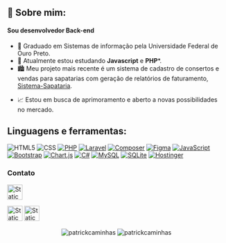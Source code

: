 ## 💬 Sobre mim: 
<h4 align="left">Sou desenvolvedor Back-end</h3>

- 💫 Graduado em Sistemas de informação pela Universidade Federal de Ouro Preto.
- 🌱 Atualmente estou estudando **Javascript** e **PHP***.
- 🏙️ Meu projeto mais recente é um sistema de cadastro de consertos e vendas para sapatarias com geração de relatórios de faturamento, <a href="https://github.com/PatrickCaminhas/Sistema-Sapataria">Sistema-Sapataria</a>.
<!-- - ⚙️ Atualmente estou desenvolvendo um sistema desktop de cadastro de consertos para uma sapataria. -->
- 📈 Estou em busca de aprimoramento e aberto a novas possibilidades no mercado.
     

## Linguagens e ferramentas:
<p align="center">
         
![HTML5](https://img.shields.io/badge/html5-%23E34F26.svg?style=for-the-badge&logo=html5&logoColor=white) ![CSS](https://img.shields.io/badge/CSS-1572B6?style=for-the-badge&logo=css3&logoColor=fff) [![PHP](https://img.shields.io/badge/php-%23777BB4.svg?style=for-the-badge&logo=php&logoColor=white)](#) [![Laravel](https://img.shields.io/badge/Laravel-%23FF2D20.svg?style=for-the-badge&logo=laravel&logoColor=white)](#) [![Composer](https://img.shields.io/badge/Composer-885630?style=for-the-badge&logo=composer&logoColor=fff)](#) [![Figma](https://img.shields.io/badge/Figma-F24E1E?style=for-the-badge&logo=figma&logoColor=white)](#)
 [![JavaScript](https://img.shields.io/badge/JavaScript-F7DF1E?style=for-the-badge&logo=javascript&logoColor=000)](#) [![Bootstrap](https://img.shields.io/badge/Bootstrap-7952B3?logo=bootstrap&style=for-the-badge&logoColor=fff)](#) [![Chart.js](https://img.shields.io/badge/Chart.js-FF6384?style=for-the-badge&logo=chartdotjs&logoColor=fff)](#) [![C#](https://custom-icon-badges.demolab.com/badge/C%23-%23239120.svg?style=for-the-badge&logo=cshrp&logoColor=white)](#) [![MySQL](https://img.shields.io/badge/MySQL-4479A1?style=for-the-badge&logo=mysql&logoColor=fff)](#) [![SQLite](https://img.shields.io/badge/SQLite-%2307405e.svg?style=for-the-badge&logo=sqlite&logoColor=white)](#) [![Hostinger](https://img.shields.io/badge/Hostinger-673DE6?style=for-the-badge&logo=hostinger&logoColor=fff)](#)

</p>

### Contato
<a href="https://www.linkedin.com/in/patrickcaminhas/">
<img alt="Static Badge" src="https://custom-icon-badges.demolab.com/badge/in/patrickcaminhas/-0A66C2?style=for-the-badge&logo=linkedin-white&logoColor=%230079f1&labelColor=blue&color=white&link=https%3A%2F%2Fwww.linkedin.com%2Fin%2Fpatrickcaminhas%2F" height="35"> </a>

<img alt="Static Badge" src="https://img.shields.io/badge/Gmail-patrickcaminhasm%40gmail.com-red?style=for-the-badge&logo=gmail&labelColor=black&color=red" height="35"> <img alt="Static Badge" src="https://img.shields.io/badge/Gmail-patrickcmatos%40ieee.org-blue?style=for-the-badge&logo=gmail&labelColor=black&color=blue" height="35">






<p align="center"> 
<img align="center" src="https://github-readme-stats.vercel.app/api?username=patrickcaminhas&show_icons=true&rank_icon=github&locale=en&hide=prs&theme=chartreuse-dark" alt="patrickcaminhas" /> <img align="center" src="https://github-readme-stats.vercel.app/api/top-langs/?username=patrickcaminhas&show_icons=true&locale=en&hide=prs&theme=chartreuse-dark&layout=compact" alt="patrickcaminhas" />
</p> 

